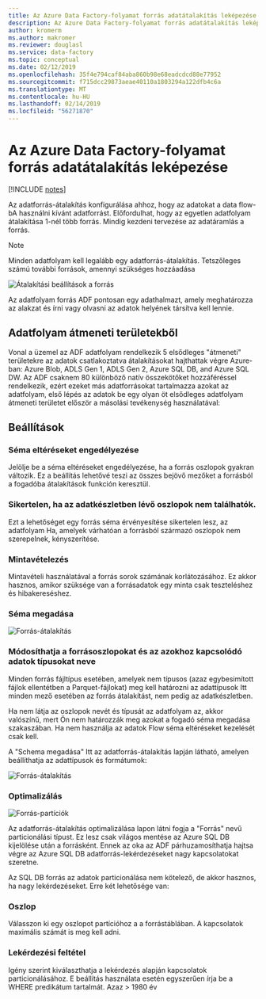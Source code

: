 ```yaml
---
title: Az Azure Data Factory-folyamat forrás adatátalakítás leképezése
description: Az Azure Data Factory-folyamat forrás adatátalakítás leképezése
author: kromerm
ms.author: makromer
ms.reviewer: douglasl
ms.service: data-factory
ms.topic: conceptual
ms.date: 02/12/2019
ms.openlocfilehash: 35f4e794caf84aba860b98e68eadcdcd88e77952
ms.sourcegitcommit: f715dcc29873aeae40110a1803294a122dfb4c6a
ms.translationtype: MT
ms.contentlocale: hu-HU
ms.lasthandoff: 02/14/2019
ms.locfileid: "56271870"
---
```

# <a name="azure-data-factory-mapping-data-flow-source-transformation"></a>Az Azure Data Factory-folyamat forrás adatátalakítás leképezése

[!INCLUDE [notes](../../includes/data-factory-data-flow-preview.md)]

Az adatforrás-átalakítás konfigurálása ahhoz, hogy az adatokat a data flow-bA használni kívánt adatforrást. Előfordulhat, hogy az egyetlen adatfolyam átalakítása 1-nél több forrás. Mindig kezdeni tervezése az adatáramlás a forrás.

> [!NOTE]
> Minden adatfolyam kell legalább egy adatforrás-átalakítás. Tetszőleges számú további források, amennyi szükséges hozzáadása

![Átalakítási beállítások a forrás](media/data-flow/source.png "forrás")

Az adatfolyam forrás ADF pontosan egy adathalmazt, amely meghatározza az alakzat és írni vagy olvasni az adatok helyének társítva kell lennie.

## <a name="data-flow-staging-areas"></a>Adatfolyam átmeneti területekből

Vonal a üzemel az ADF adatfolyam rendelkezik 5 elsődleges "átmeneti" területekre az adatok csatlakoztatva átalakításokat hajthattak végre Azure-ban: Azure Blob, ADLS Gen 1, ADLS Gen 2, Azure SQL DB, and Azure SQL DW. Az ADF csaknem 80 különböző natív összekötőket hozzáféréssel rendelkezik, ezért ezeket más adatforrásokat tartalmazza azokat az adatfolyam, első lépés az adatok be egy olyan öt elsődleges adatfolyam átmeneti területet először a másolási tevékenység használatával:

## <a name="options"></a>Beállítások

### <a name="allow-schema-drift"></a>Séma eltéréseket engedélyezése
Jelölje be a séma eltéréseket engedélyezése, ha a forrás oszlopok gyakran változik. Ez a beállítás lehetővé teszi az összes bejövő mezőket a forrásból a fogadóba átalakítások funkción keresztül.

### <a name="fail-if-columns-in-the-dataset-are-not-found"></a>Sikertelen, ha az adatkészletben lévő oszlopok nem találhatók.
Ezt a lehetőséget egy forrás séma érvényesítése sikertelen lesz, az adatfolyam Ha, amelyek várhatóan a forrásból származó oszlopok nem szerepelnek, kényszerítése.

### <a name="sampling"></a>Mintavételezés
Mintavételi használatával a forrás sorok számának korlátozásához.  Ez akkor hasznos, amikor szüksége van a forrásadatok egy minta csak teszteléshez és hibakereséshez.

### <a name="define-schema"></a>Séma megadása

![Forrás-átalakítás](media/data-flow/source2.png "2 forrás")

### <a name="you-can-modify-the-name-of-the-source-columns-and-their-associated-data-types"></a>Módosíthatja a forrásoszlopokat és az azokhoz kapcsolódó adatok típusokat neve

Minden forrás fájltípus esetében, amelyek nem típusos (azaz egybesimított fájlok ellentétben a Parquet-fájlokat) meg kell határozni az adattípusok Itt minden mező esetében az forrás átalakítást, nem pedig az adatkészletben.

Ha nem látja az oszlopok nevét és típusát az adatfolyam az, akkor valószínű, mert Ön nem határozzák meg azokat a fogadó séma megadása szakaszában. Ha nem használja az adatok Flow séma eltéréseket kezelését csak kell.

A "Schema megadása" Itt az adatforrás-átalakítás lapján látható, amelyen beállíthatja az adattípusok és formátumok:

![Forrás-átalakítás](media/data-flow/source003.png "adattípusok")

### <a name="optimize"></a>Optimalizálás

![Forrás-partíciók](media/data-flow/sourcepart.png "particionálása")

Az adatforrás-átalakítás optimalizálása lapon látni fogja a "Forrás" nevű particionálási típust. Ez lesz csak világos mentése az Azure SQL DB kijelölése után a forrásként. Ennek az oka az ADF párhuzamosíthatja hajtsa végre az Azure SQL DB adatforrás-lekérdezéseket nagy kapcsolatokat szeretne.

Az SQL DB forrás az adatok particionálása nem kötelező, de akkor hasznos, ha nagy lekérdezéseket. Erre két lehetősége van:

### <a name="column"></a>Oszlop

Válasszon ki egy oszlopot partícióhoz a a forrástáblában. A kapcsolatok maximális számát is meg kell adni.

### <a name="query-condition"></a>Lekérdezési feltétel

Igény szerint kiválaszthatja a lekérdezés alapján kapcsolatok particionálásához. E beállítás használata esetén egyszerűen írja be a WHERE predikátum tartalmát. Azaz > 1980 év
